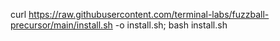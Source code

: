 curl https://raw.githubusercontent.com/terminal-labs/fuzzball-precursor/main/install.sh -o install.sh; bash install.sh
